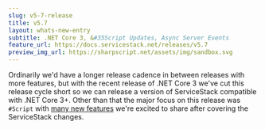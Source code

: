 ```yaml
---
slug: v5-7-release
title: v5.7
layout: whats-new-entry
subtitle: .NET Core 3, &#35Script Updates, Async Server Events
feature_url: https://docs.servicestack.net/releases/v5.7
preview_img_url: https://sharpscript.net/assets/img/sandbox.svg
---
```

Ordinarily we'd have a longer release cadence in between releases with more features, but with the recent release of .NET Core 3
we've cut this release cycle short so we can release a version of ServiceStack compatible with .NET Core 3+. Other than that the major focus
on this release was `#Script` with [many new features](#script) we're excited to share after covering the ServiceStack changes.